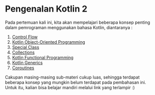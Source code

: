 # Pengenalan Kotlin 2

Pada pertemuan kali ini, kita akan mempelajari beberapa konsep penting dalam pemrograman menggunakan bahasa Kotlin, diantaranya :

1. [Control Flow](./Sub-Materi/ControlFlow.md)
2. [Kotlin Object-Oriented Programming](./Sub-Materi/KotlinOOP.md)
3. [Special Class](./Sub-Materi/SpecialClass.md)
4. [Collections](./Sub-Materi/Collections.md)
5. [Kotlin Functional Programming](./Sub-Materi/FunctionalProgramming.md)
6. [Kotlin Generics](./Sub-Materi/Generics.md)
7. [Coroutines](./Sub-Materi/Coroutines.md)

Cakupan masing-masing sub-materi cukup luas, sehingga terdapat beberapa konsep yang mungkin belum terdapat pada pembahasan ini. Untuk itu, kalian bisa belajar mandiri melalui link yang terlampir :)

<br/>
<br/>
